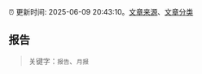 :alarm_clock: 更新时间: 2025-06-09 20:43:10。[文章来源](/README.md)、[文章分类](/TAGS.md)

## 报告


> 关键字：`报告`、`月报`




